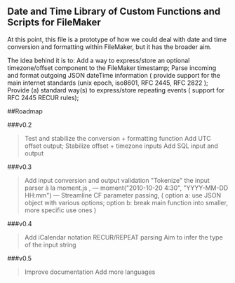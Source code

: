 ## Date and Time Library of Custom Functions and Scripts for FileMaker


At this point, this file is a prototype of how we could deal with date and time conversion and formatting within FileMaker, but it has the broader aim.

The idea behind it is to:
    Add a way to express/store an optional timezone/offset component to the FileMaker timestamp;
    Parse incoming and format outgoing JSON dateTime information ( provide support for the main internet standards (unix epoch, iso8601, RFC 2445, RFC 2822 );
    Provide (a) standard way(s) to express/store repeating events ( support for RFC 2445 RECUR rules);
    

##Roadmap

###v0.2
> Test and stabilize the conversion + formatting function
> Add UTC offset output;
> Stabilize offset + timezone inputs
> Add SQL input and output

###v0.3
> Add input conversion and output validation
> "Tokenize" the input parser  à la moment.js , — moment("2010-10-20 4:30", "YYYY-MM-DD HH:mm") —
> Streamline CF parameter passing, ( option a: use JSON object with various options; option b: break main function into smaller, more specific use ones ) 

###v0.4
> Add iCalendar notation RECUR/REPEAT parsing 
> Aim to infer the type of the input string

###v0.5
> Improve documentation
> Add more languages
